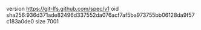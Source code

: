 version https://git-lfs.github.com/spec/v1
oid sha256:936d371ade82496d337552da076acf7af5ba973755bb06128da9f57c183a0de0
size 7001
